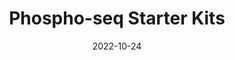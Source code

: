 ---
title: Phospho-seq Starter Kits
date: 2022-10-24
image: 
  caption: "Starter Kit"
  focal_point: Smart

sections:
  - block: content
    content:
      title: About the Kits
      text: >
        In collaboration with the Center for Integrated Cellular Analysis (link: https://www.multimodalintegration.org/). We are happy to offer Phospho-seq Starter Kits to make it easier for users to try Phospho-seq out for themselves! If you are interested in receiving a kit, please fill out this form. We’ll follow up by e-mail with a standard Material Transfer Agreement and request for a FedEx account number.
        
        We have observed that one of the largest obstacles in performing antibody-based single-cell protein profiling including ASAP-seq (link), inCITE-seq (link), NEAT-seq (link), QURIE-seq (link) and others is the limited commercial availability of pre-conjugated antibodies, especially for intracellular proteins. For Phospho-seq we adapted an already established click-chemistry-based DNA-antibody conjugation method (link to Van Buggenum) to create large panels of custom conjugated antibodies. In this Phospho-seq starter kit, we provide the material to conjugate up to four antibodies of the user’s choice with four separately indexed labeled TSB DNA oligos as well as a pre-conjugated control antibody for phospho-RPS6. We also provide a bridge oligo for use in the 10X scATAC-seq and scMultiome kits for antibody capture.

        We hope that these kits remove some of the barriers of entry to using this technology and are excited to see what users do with them!

  - block: content
    content:
      title: Kit Components
      text: >
        - 20 mM mTz-PEG4-NHS (Click Chemistry Tools: 1069-10)
          - 5 ul 
        - 50 kDa MW cutoff filters (EMD Millipore: UFC 505024)
          - 1
        - 30 kDA MW cutoff filters (EMD Millipore: UFC 503096)
          - 4
        - 1 M glycine (BioBasic – GB0235-500 (powder))
          - 20 ul
        - 1X BBS buffer (Rockland - MB-050-1000)
          - 15 ml
        - TCO-PEG4-Gly (Made from Click Chemistry Tools: A137-10 and glycine)
          - 50 ul
        - TCO-PEG labeled TSB oligos
          - 4 separately indexed oligos
          - 10 ul/ oligo
        - Pre-conjugated pRPS6 antibody
          - 5 ul (3 ug)
        - Bridge Oligo B
          - 5 ul

  - block: content
    content:
      title: Get Your Own!


---